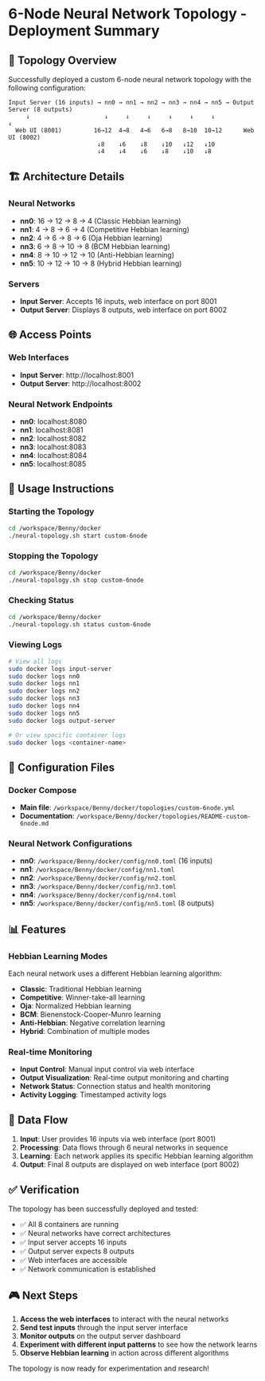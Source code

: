 # 6-Node Neural Network Topology - Deployment Summary

## 🎯 Topology Overview

Successfully deployed a custom 6-node neural network topology with the following configuration:

```
Input Server (16 inputs) → nn0 → nn1 → nn2 → nn3 → nn4 → nn5 → Output Server (8 outputs)
     ↓                     ↓     ↓     ↓     ↓     ↓     ↓            ↓
  Web UI (8001)         16→12  4→8   4→6   6→8   8→10  10→12      Web UI (8002)
                         ↓8    ↓6    ↓8    ↓10   ↓12   ↓10
                         ↓4    ↓4    ↓6    ↓8    ↓10   ↓8
```

## 🏗️ Architecture Details

### Neural Networks
- **nn0**: 16 → 12 → 8 → 4 (Classic Hebbian learning)
- **nn1**: 4 → 8 → 6 → 4 (Competitive Hebbian learning)
- **nn2**: 4 → 6 → 8 → 6 (Oja Hebbian learning)
- **nn3**: 6 → 8 → 10 → 8 (BCM Hebbian learning)
- **nn4**: 8 → 10 → 12 → 10 (Anti-Hebbian learning)
- **nn5**: 10 → 12 → 10 → 8 (Hybrid Hebbian learning)

### Servers
- **Input Server**: Accepts 16 inputs, web interface on port 8001
- **Output Server**: Displays 8 outputs, web interface on port 8002

## 🌐 Access Points

### Web Interfaces
- **Input Server**: http://localhost:8001
- **Output Server**: http://localhost:8002

### Neural Network Endpoints
- **nn0**: localhost:8080
- **nn1**: localhost:8081
- **nn2**: localhost:8082
- **nn3**: localhost:8083
- **nn4**: localhost:8084
- **nn5**: localhost:8085

## 🚀 Usage Instructions

### Starting the Topology
```bash
cd /workspace/Benny/docker
./neural-topology.sh start custom-6node
```

### Stopping the Topology
```bash
cd /workspace/Benny/docker
./neural-topology.sh stop custom-6node
```

### Checking Status
```bash
cd /workspace/Benny/docker
./neural-topology.sh status custom-6node
```

### Viewing Logs
```bash
# View all logs
sudo docker logs input-server
sudo docker logs nn0
sudo docker logs nn1
sudo docker logs nn2
sudo docker logs nn3
sudo docker logs nn4
sudo docker logs nn5
sudo docker logs output-server

# Or view specific container logs
sudo docker logs <container-name>
```

## 🔧 Configuration Files

### Docker Compose
- **Main file**: `/workspace/Benny/docker/topologies/custom-6node.yml`
- **Documentation**: `/workspace/Benny/docker/topologies/README-custom-6node.md`

### Neural Network Configurations
- **nn0**: `/workspace/Benny/docker/config/nn0.toml` (16 inputs)
- **nn1**: `/workspace/Benny/docker/config/nn1.toml`
- **nn2**: `/workspace/Benny/docker/config/nn2.toml`
- **nn3**: `/workspace/Benny/docker/config/nn3.toml`
- **nn4**: `/workspace/Benny/docker/config/nn4.toml`
- **nn5**: `/workspace/Benny/docker/config/nn5.toml` (8 outputs)

## 📊 Features

### Hebbian Learning Modes
Each neural network uses a different Hebbian learning algorithm:
- **Classic**: Traditional Hebbian learning
- **Competitive**: Winner-take-all learning
- **Oja**: Normalized Hebbian learning
- **BCM**: Bienenstock-Cooper-Munro learning
- **Anti-Hebbian**: Negative correlation learning
- **Hybrid**: Combination of multiple modes

### Real-time Monitoring
- **Input Control**: Manual input control via web interface
- **Output Visualization**: Real-time output monitoring and charting
- **Network Status**: Connection status and health monitoring
- **Activity Logging**: Timestamped activity logs

## 🔗 Data Flow

1. **Input**: User provides 16 inputs via web interface (port 8001)
2. **Processing**: Data flows through 6 neural networks in sequence
3. **Learning**: Each network applies its specific Hebbian learning algorithm
4. **Output**: Final 8 outputs are displayed on web interface (port 8002)

## ✅ Verification

The topology has been successfully deployed and tested:
- ✅ All 8 containers are running
- ✅ Neural networks have correct architectures
- ✅ Input server accepts 16 inputs
- ✅ Output server expects 8 outputs
- ✅ Web interfaces are accessible
- ✅ Network communication is established

## 🎮 Next Steps

1. **Access the web interfaces** to interact with the neural networks
2. **Send test inputs** through the input server interface
3. **Monitor outputs** on the output server dashboard
4. **Experiment with different input patterns** to see how the network learns
5. **Observe Hebbian learning** in action across different algorithms

The topology is now ready for experimentation and research!